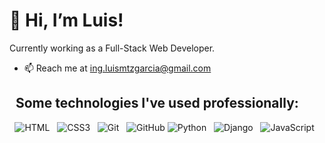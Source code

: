 # 👋 Hi, I’m Luis!
Currently working as a Full-Stack Web Developer.
- 📫 Reach me at ing.luismtzgarcia@gmail.com

## &nbsp;&nbsp;Some technologies I've used professionally:
<p align="center">
  <img src="https://img.shields.io/badge/HTML5-E34F26?style=for-the-badge&logo=html5&logoColor=white" alt="HTML" />&nbsp;&nbsp;
  <img src="https://img.shields.io/badge/css3-%231572B6.svg?style=for-the-badge&logo=css3&logoColor=white" alt="CSS3" />&nbsp;&nbsp;
  <img src="https://img.shields.io/badge/Git-F05032?style=for-the-badge&logo=git&logoColor=white" alt="Git" />&nbsp;&nbsp;
  <img src="https://img.shields.io/badge/github%20-%23000.svg?&style=for-the-badge&logo=github&logoColor=white" alt="GitHub" />
  <img src="https://img.shields.io/badge/Python-success?style=for-the-badge&logo=python&logoColor=white" alt="Python" />&nbsp;&nbsp;
  <img src="https://img.shields.io/badge/Django-yellowgreen?style=for-the-badge&logo=Django&logoColor=white" alt="Django" />&nbsp;&nbsp;
  <img src="https://img.shields.io/badge/javascript-%23323330.svg?style=for-the-badge&logo=javascript&logoColor=%23F7DF1E" alt="JavaScript" />&nbsp;&nbsp;
</p>
